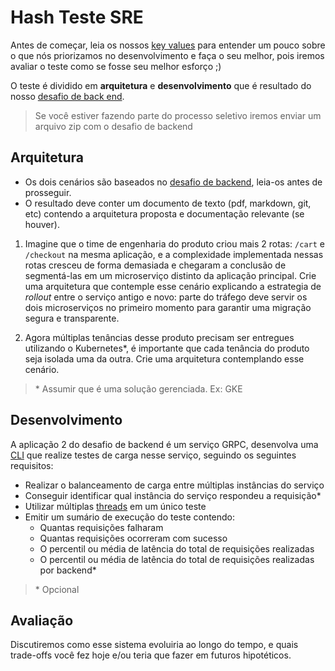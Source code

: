 # Hash Teste SRE

Antes de começar, leia os nossos [key values](https://www.keyvalues.com/hash) para entender um pouco sobre o que nós priorizamos no desenvolvimento e faça o seu melhor, pois iremos avaliar o teste como se fosse seu melhor esforço ;)

O teste é dividido em **arquitetura** e **desenvolvimento** que é resultado do nosso [desafio de back end](https://github.com/hashlab/hiring/blob/master/challenges/pt-br/back-challenge.md).

> Se você estiver fazendo parte do processo seletivo iremos enviar um arquivo zip com o desafio de backend

## Arquitetura

- Os dois cenários são baseados no [desafio de backend](https://github.com/hashlab/hiring/blob/master/challenges/pt-br/back-challenge.md), leia-os antes de prosseguir.
- O resultado deve conter um documento de texto (pdf, markdown, git, etc) contendo a arquitetura proposta e documentação relevante (se houver).

1) Imagine que o time de engenharia do produto criou mais 2 rotas: `/cart` e `/checkout` na mesma aplicação, e a complexidade implementada nessas rotas cresceu de forma demasiada e chegaram a conclusão de segmentá-las em um microserviço distinto da aplicação principal. Crie uma arquitetura que contemple esse cenário explicando a estrategia de _rollout_ entre o serviço antigo e novo: parte do tráfego deve servir os dois microserviços no primeiro momento para garantir uma migração segura e transparente.

2) Agora múltiplas tenâncias desse produto precisam ser entregues utilizando o Kubernetes*, é importante que cada tenância do produto seja isolada uma da outra. Crie uma arquitetura contemplando esse cenário.

> \* Assumir que é uma solução gerenciada. Ex: GKE

## Desenvolvimento

A aplicação 2 do desafio de backend é um serviço GRPC, desenvolva uma [CLI](https://en.wikipedia.org/wiki/Command-line_interface) que realize testes de carga nesse serviço, seguindo os seguintes requisitos:

- Realizar o balanceamento de carga entre múltiplas instâncias do serviço
- Conseguir identificar qual instância do serviço respondeu a requisição*
- Utilizar múltiplas [threads](https://en.wikipedia.org/wiki/Thread_(computing)) em um único teste
- Emitir um sumário de execução do teste contendo:
  - Quantas requisições falharam
  - Quantas requisições ocorreram com sucesso
  - O percentil ou média de latência do total de requisições realizadas
  - O percentil ou média de latência do total de requisições realizadas por backend*

> \* Opcional

## Avaliação

Discutiremos como esse sistema evoluiria ao longo do tempo, e quais trade-offs você fez hoje e/ou teria que fazer em futuros hipotéticos.
